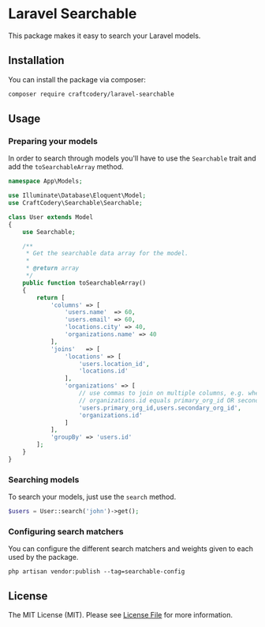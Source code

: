 # Laravel Searchable

This package makes it easy to search your Laravel models.

## Installation

You can install the package via composer:

```bash
composer require craftcodery/laravel-searchable
```

## Usage

### Preparing your models

In order to search through models you'll have to use the `Searchable` trait and add the `toSearchableArray` method.

```php
namespace App\Models;

use Illuminate\Database\Eloquent\Model;
use CraftCodery\Searchable\Searchable;

class User extends Model
{
    use Searchable;

    /**
     * Get the searchable data array for the model.
     *
     * @return array
     */
    public function toSearchableArray()
    {
        return [
            'columns' => [
                'users.name'  => 60,
                'users.email' => 60,
                'locations.city' => 40,
                'organizations.name' => 40
            ],
            'joins'   => [
                'locations' => [
                    'users.location_id',
                    'locations.id'
                ],
                'organizations' => [
                    // use commas to join on multiple columns, e.g. where
                    // organizations.id equals primary_org_id OR secondary_or_id
                    'users.primary_org_id,users.secondary_org_id',
                    'organizations.id'
                ]
            ],
            'groupBy' => 'users.id'
        ];
    }
}
```

### Searching models

To search your models, just use the `search` method.

```php
$users = User::search('john')->get();
```

### Configuring search matchers

You can configure the different search matchers and weights given to each used by the package.

```
php artisan vendor:publish --tag=searchable-config
```

## License

The MIT License (MIT). Please see [License File](LICENSE.md) for more information.
